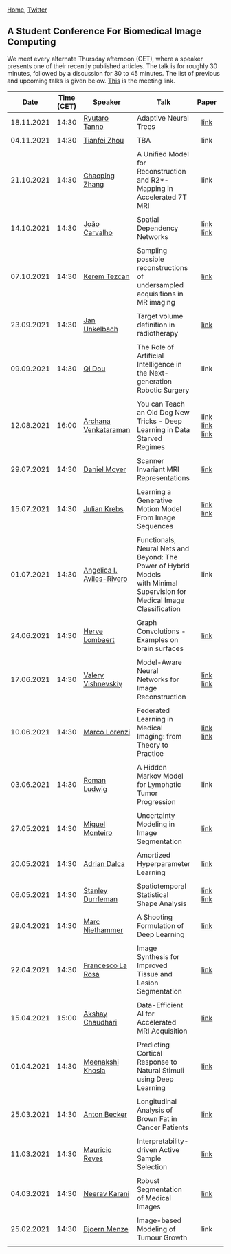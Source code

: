 <br/>

[Home](https://bmic-student-conference.github.io/), [Twitter](https://twitter.com/bmicstudentconf)

## A Student Conference For Biomedical Image Computing

We meet every alternate Thursday afternoon (CET), where a speaker presents one of their recently published articles. The talk is for roughly 30 minutes, followed by a discussion for 30 to 45 minutes. The list of previous and upcoming talks is given below. [This](https://ethz.zoom.us/j/63217947662) is the meeting link.

| Date        | Time (CET)  | Speaker             | Talk                                                             | Paper       | Slides        | Video       |
| :---------: | :---------: | ------------------- | ---------------------------------------------------------------- | :---------: | :----------:  | :---------: |
| 18.11.2021  | 14:30 | [Ryutaro Tanno](https://rt416.github.io/) | Adaptive Neural Trees | [link](http://proceedings.mlr.press/v97/tanno19a/tanno19a.pdf) | link | link |
| | | | | | | |
| 04.11.2021  | 14:30 | [Tianfei Zhou](https://www.tfzhou.com/) | TBA | link | link | link |
| | | | | | | |
| 21.10.2021  | 14:30 | [Chaoping Zhang](https://www.nki.nl/research/find-a-researcher/researchers/chaoping-zhang/) | A Unified Model for Reconstruction and R2*-Mapping in Accelerated 7T MRI | link | link | link |
| | | | | | | |
| 14.10.2021  | 14:30 | [João Carvalho](https://inf.ethz.ch/people/person-detail.MjcxMjcx.TGlzdC8zMDQsLTg3NDc3NjI0MQ==.html) | Spatial Dependency Networks | [link](https://arxiv.org/abs/2103.08877)<br />[link](https://arxiv.org/pdf/2103.11713.pdf) | link | link |
| | | | | | | |
| 07.10.2021  | 14:30 | [Kerem Tezcan](https://bmic.ee.ethz.ch/people/person-details.kerem-tezcan.html) | Sampling possible reconstructions of undersampled acquisitions in MR imaging | [link](https://arxiv.org/pdf/2010.00042.pdf) | link | link |
| | | | | | | |
| 23.09.2021  | 14:30 | [Jan Unkelbach](https://scholar.google.com/citations?hl=en&user=X659tV8AAAAJ&view_op=list_works) | Target volume definition in radiotherapy | [link](https://www.sciencedirect.com/science/article/pii/S0167814020308380) | link | [link](https://youtu.be/WkqeYM6pQ80) |
| | | | | | | |
| 09.09.2021  | 14:30 | [Qi Dou](http://www.cse.cuhk.edu.hk/~qdou/) | The Role of Artificial Intelligence in the Next-generation Robotic Surgery | link | link | link |
| | | | | | | |
| 12.08.2021  | 16:00 | [Archana Venkataraman](https://engineering.jhu.edu/ece/faculty/archana-venkataraman/) | You can Teach an Old Dog New Tricks - Deep Learning in Data Starved Regimes | [link](https://www.sciencedirect.com/science/article/pii/S1053811921006649)<br />[link](https://ieeexplore.ieee.org/stamp/stamp.jsp?arnumber=8886406)<br />[link](https://par.nsf.gov/servlets/purl/10179305) | link | [link](https://youtu.be/Y62mSOiWAVw) |
| | | | | | | |
| 29.07.2021  | 14:30 | [Daniel Moyer](https://dcmoyer.github.io/) | Scanner Invariant MRI Representations | [link](https://arxiv.org/abs/1904.05375) | link | [link](https://youtu.be/DuXo8fGmzIc) |
| | | | | | | |
| 15.07.2021  | 14:30 | [Julian Krebs](https://scholar.google.com/citations?hl=en&user=VoUvdPQAAAAJ&view_op=list_works&sortby=pubdate)   | Learning a Generative Motion Model From Image Sequences | [link](https://ieeexplore.ieee.org/abstract/document/8633848)<br />[link](https://ieeexplore.ieee.org/document/9344838) | link | [link](https://youtu.be/9pOguurgsUU) |
| | | | | | | |
| 01.07.2021  | 14:30 | [Angelica I. Aviles-Rivero](https://angelicaiaviles.wordpress.com/) | Functionals, Neural Nets and Beyond: The Power of Hybrid Models<br /> with Minimal Supervision for Medical Image Classification | link | link | link |
| | | | | | | |
| 24.06.2021  | 14:30 | [Herve Lombaert](https://profs.etsmtl.ca/hlombaert/) | Graph Convolutions - Examples on brain surfaces | [link](https://www.sciencedirect.com/science/article/pii/S1361841518305243) | link | [link](https://youtu.be/fqBMOO0DMm0) |
| | | | | | | |
| 17.06.2021  | 14:30 | [Valery Vishnevskiy](https://scholar.google.ch/citations?hl=en&user=1fGojj4AAAAJ&view_op=list_works&sortby=pubdate)   | Model-Aware Neural Networks for Image Reconstruction | [link](https://www.nature.com/articles/s42256-020-0165-6)<br />[link](https://arxiv.org/abs/1906.05528) | [link](https://drive.google.com/file/d/17V6xcxKcfOGEOIDOoy3NcsVCzLe4ns-Y/view?usp=sharing) | [link](https://youtu.be/uHtBCh9z8vM) |
| | | | | | | |
| 10.06.2021  | 14:30 | [Marco Lorenzi](https://marcolorenzi.github.io/) | Federated Learning in Medical Imaging: from Theory to Practice | [link](https://arxiv.org/pdf/2105.05883.pdf)<br />[link](https://hal.archives-ouvertes.fr/hal-03152886v2/document) | link | [link](https://youtu.be/C3Hd3gxRKuc) |
| | | | | | | |
| 03.06.2021  | 14:30 | [Roman Ludwig](https://pubmed.ncbi.nlm.nih.gov/?term=Ludwig+R&cauthor_id=33947429) | A Hidden Markov Model for Lymphatic Tumor Progression | link | [link](https://drive.google.com/file/d/1_qZW9oHm6QAN6DDHQrLToWIObkYxaAl7/view?usp=sharing) | [link](https://youtu.be/xSVHsdYaVc0) |
| | | | | | | |
| 27.05.2021  | 14:30 | [Miguel Monteiro](https://scholar.google.com/citations?user=LyabfXcAAAAJ&hl=en) | Uncertainty Modeling in Image Segmentation | [link](https://arxiv.org/pdf/2006.06015.pdf) | link | [link](https://youtu.be/jw17AEuqbz0) |
| | | | | | | |
| 20.05.2021  | 14:30 | [Adrian Dalca](http://www.mit.edu/~adalca/index.html) | Amortized Hyperparameter Learning | [link](https://arxiv.org/abs/2101.01035) | link | [link](https://youtu.be/UHNusgMwSdA) |
| | | | | | | |
| 06.05.2021  | 14:30 | [Stanley Durrleman](https://who.rocq.inria.fr/Stanley.Durrleman/#) | Spatiotemporal Statistical Shape Analysis | [link](https://hal.inria.fr/hal-02091549v5/document)<br />[link](https://jmlr.csail.mit.edu/papers/volume18/17-197/17-197.pdf) | link | [link](https://youtu.be/8TvnMPfXuJE) |
| | | | | | | |
| 29.04.2021  | 14:30 | [Marc Niethammer](https://biag.cs.unc.edu/author/marc-niethammer/) | A Shooting Formulation of Deep Learning | [link](https://papers.nips.cc/paper/2020/hash/89562dccfeb1d0394b9ae7e09544dc70-Abstract.html) | link | link |
| | | | | | | |
| 22.04.2021  | 14:30 | [Francesco La Rosa](https://scholar.google.com/citations?user=OEE8Ze0AAAAJ&hl=en&oi=ao) | Image Synthesis for Improved Tissue and Lesion Segmentation | [link](https://www.sciencedirect.com/science/article/pii/S0010482521000913) | [link](https://drive.google.com/file/d/1duzLYTn-8c2rcgq6OlLcf9E9G1IdqlVL/view?usp=sharing) | [link](https://youtu.be/zZfu98WRGQU) |
| | | | | | | |
| 15.04.2021  | 15:00 | [Akshay Chaudhari](https://profiles.stanford.edu/akshay-chaudhari) | Data-Efficient AI for Accelerated MRI Acquisition | [link](https://arxiv.org/pdf/2102.06103.pdf) | [link](https://drive.google.com/file/d/10TnKVndPvd_5qyTb25fItD_2FCTv1TOP/view?usp=sharing) | [link](https://youtu.be/za0nzwZmaJ8) |
| | | | | | | |
| 01.04.2021  | 14:30 | [Meenakshi Khosla](https://www.meenakshikhosla.com/) | Predicting Cortical Response to Natural Stimuli using Deep Learning | [link](https://www.biorxiv.org/content/10.1101/2020.09.11.293878v1.full.pdf) | [link](https://drive.google.com/file/d/1f9ZapAmuQYqIqS_hvgAJEMqT5uEzyXXZ/view?usp=sharing) | link |
| | | | | | | |
| 25.03.2021  | 14:30 | [Anton Becker](https://scholar.google.ch/citations?user=WWcqtdQAAAAJ&hl=en) | Longitudinal Analysis of Brown Fat in Cancer Patients | [link](https://journals.plos.org/plosone/article?id=10.1371/journal.pone.0239990) | link | link |
| | | | | | | |
| 11.03.2021  | 14:30 | [Mauricio Reyes](http://www.mauricioreyes.me/aboutme.html) | Interpretability-driven Active Sample Selection | [link](https://ieeexplore.ieee.org/document/9361645) | [link](https://drive.google.com/file/d/1z7r0E1tBj4wbx5cNwsqYs-hZoxsvl2TL/view?usp=sharing) | link |
| | | | | | | |
| 04.03.2021  | 14:30 | [Neerav Karani](https://neerakara.github.io/) | Robust Segmentation of Medical Images | [link](https://linkinghub.elsevier.com/retrieve/pii/S1361841520302711) | [link](https://drive.google.com/file/d/1YpR7Qk69hBEtj5zLPTwc73ZMwRfryiq5/view?usp=sharing) | link |
| | | | | | | |
| 25.02.2021  | 14:30 | [Bjoern Menze](http://home.in.tum.de/~menze/) | Image-based Modeling of Tumour Growth | link | [link](https://drive.google.com/file/d/1S1DPtmJAPfhlefqsQ5q656hh0VdvmXAX/view?usp=sharing) | link |
| | | | | | | |

